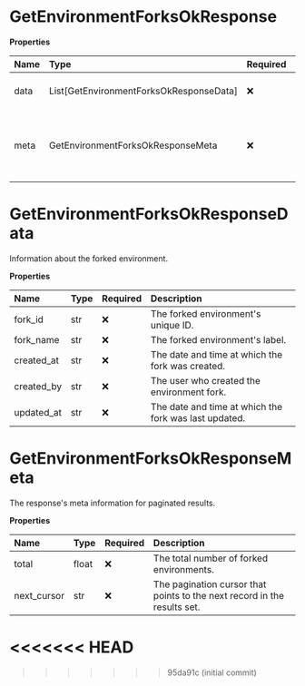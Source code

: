 # GetEnvironmentForksOkResponse

**Properties**

| Name | Type                                    | Required | Description                                            |
| :--- | :-------------------------------------- | :------- | :----------------------------------------------------- |
| data | List[GetEnvironmentForksOkResponseData] | ❌       | A list of the environment's forks.                     |
| meta | GetEnvironmentForksOkResponseMeta       | ❌       | The response's meta information for paginated results. |

# GetEnvironmentForksOkResponseData

Information about the forked environment.

**Properties**

| Name       | Type | Required | Description                                           |
| :--------- | :--- | :------- | :---------------------------------------------------- |
| fork_id    | str  | ❌       | The forked environment's unique ID.                   |
| fork_name  | str  | ❌       | The forked environment's label.                       |
| created_at | str  | ❌       | The date and time at which the fork was created.      |
| created_by | str  | ❌       | The user who created the environment fork.            |
| updated_at | str  | ❌       | The date and time at which the fork was last updated. |

# GetEnvironmentForksOkResponseMeta

The response's meta information for paginated results.

**Properties**

| Name        | Type  | Required | Description                                                              |
| :---------- | :---- | :------- | :----------------------------------------------------------------------- |
| total       | float | ❌       | The total number of forked environments.                                 |
| next_cursor | str   | ❌       | The pagination cursor that points to the next record in the results set. |
<<<<<<< HEAD
=======

<!-- This file was generated by liblab | https://liblab.com/ -->
>>>>>>> 95da91c (initial commit)
